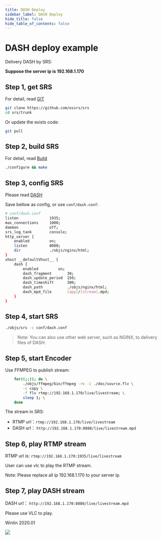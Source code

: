 ```yaml
---
title: DASH Deploy
sidebar_label: DASH Deploy
hide_title: false
hide_table_of_contents: false
---
```


# DASH deploy example

Delivery DASH by SRS:

**Suppose the server ip is 192.168.1.170**

## Step 1, get SRS

For detail, read [GIT](./git.md)

```bash
git clone https://github.com/ossrs/srs
cd srs/trunk
```

Or update the exists code:

```bash
git pull
```

## Step 2, build SRS

For detail, read [Build](./install.md)

```bash
./configure && make
```

## Step 3, config SRS

Please read [DASH](https://github.com/ossrs/srs/issues/299#issuecomment-306022840)

Save bellow as config, or use `conf/dash.conf`:

```bash
# conf/dash.conf
listen              1935;
max_connections     1000;
daemon              off;
srs_log_tank        console;
http_server {
    enabled         on;
    listen          8080;
    dir             ./objs/nginx/html;
}
vhost __defaultVhost__ {
    dash {
        enabled         on;
        dash_fragment       30;
        dash_update_period  150;
        dash_timeshift      300;
        dash_path           ./objs/nginx/html;
        dash_mpd_file       [app]/[stream].mpd;
    }
}
```

## Step 4, start SRS

```bash
./objs/srs -c conf/dash.conf
```

> Note: You can also use other web server, such as NGINX, to delivery files of DASH.

## Step 5, start Encoder

Use FFMPEG to publish stream:

```bash
    for((;;)); do \
        ./objs/ffmpeg/bin/ffmpeg -re -i ./doc/source.flv \
        -c copy \
        -f flv rtmp://192.168.1.170/live/livestream; \
        sleep 1; \
    done
```

The stream in SRS:
* RTMP url：`rtmp://192.168.1.170/live/livestream`
* DASH url： `http://192.168.1.170:8080/live/livestream.mpd`

## Step 6, play RTMP stream

RTMP url is: `rtmp://192.168.1.170:1935/live/livestream`

User can use vlc to play the RTMP stream.

Note: Please replace all ip 192.168.1.170 to your server ip.

## Step 7, play DASH stream

DASH url： `http://192.168.1.170:8080/live/livestream.mpd`

Please use VLC to play.

Winlin 2020.01

![](https://ossrs.net/gif/v1/sls.gif?site=ossrs.io&path=/lts/doc/en/v5/sample-dash)


